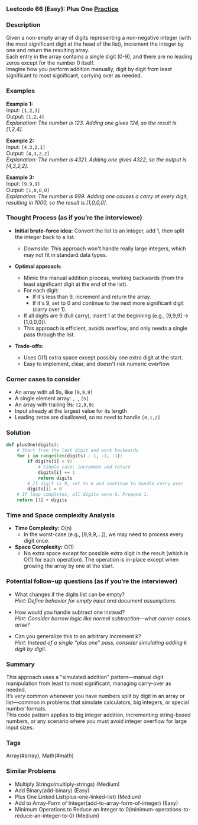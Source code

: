 ### Leetcode 66 (Easy): Plus One [Practice](https://leetcode.com/problems/plus-one)

### Description  
Given a non-empty array of digits representing a non-negative integer (with the most significant digit at the head of the list), increment the integer by one and return the resulting array.  
Each entry in the array contains a single digit (0-9), and there are no leading zeros except for the number 0 itself.  
Imagine how you perform addition manually, digit by digit from least significant to most significant, carrying over as needed.

### Examples  

**Example 1:**  
Input: `[1,2,3]`  
Output: `[1,2,4]`  
*Explanation: The number is 123. Adding one gives 124, so the result is [1,2,4].*

**Example 2:**  
Input: `[4,3,2,1]`  
Output: `[4,3,2,2]`  
*Explanation: The number is 4321. Adding one gives 4322, so the output is [4,3,2,2].*

**Example 3:**  
Input: `[9,9,9]`  
Output: `[1,0,0,0]`  
*Explanation: The number is 999. Adding one causes a carry at every digit, resulting in 1000, so the result is [1,0,0,0].*

### Thought Process (as if you’re the interviewee)  

- **Initial brute-force idea:** Convert the list to an integer, add 1, then split the integer back to a list.  
  - *Downside:* This approach won't handle really large integers, which may not fit in standard data types.

- **Optimal approach:**  
  - Mimic the manual addition process, working backwards (from the least significant digit at the end of the list).
  - For each digit:
    - If it's less than 9, increment and return the array.
    - If it's 9, set to 0 and continue to the next more significant digit (carry over 1).
  - If all digits are 9 (full carry), insert 1 at the beginning (e.g., [9,9,9] → [1,0,0,0]).
  - This approach is efficient, avoids overflow, and only needs a single pass through the list.

- **Trade-offs:**  
  - Uses O(1) extra space except possibly one extra digit at the start.
  - Easy to implement, clear, and doesn't risk numeric overflow.

### Corner cases to consider  
- An array with all 9s, like `[9,9,9]`  
- A single element array: ``, ``, `[5]`
- An array with trailing 9s: `[2,9,9]`
- Input already at the largest value for its length
- Leading zeros are disallowed, so no need to handle `[0,1,2]`

### Solution

```python
def plusOne(digits):
    # Start from the last digit and work backwards
    for i in range(len(digits) - 1, -1, -1):
        if digits[i] < 9:
            # Simple case: increment and return
            digits[i] += 1
            return digits
        # If digit is 9, set to 0 and continue to handle carry over
        digits[i] = 0
    # If loop completes, all digits were 9. Prepend 1.
    return [1] + digits
```

### Time and Space complexity Analysis  

- **Time Complexity:** O(n)  
  - In the worst-case (e.g., [9,9,9,...]), we may need to process every digit once.
- **Space Complexity:** O(1)  
  - No extra space except for possible extra digit in the result (which is O(1) for each operation). The operation is in-place except when growing the array by one at the start.

### Potential follow-up questions (as if you’re the interviewer)  

- What changes if the digits list can be empty?  
  *Hint: Define behavior for empty input and document assumptions.*

- How would you handle subtract one instead?  
  *Hint: Consider borrow logic like normal subtraction—what corner cases arise?*

- Can you generalize this to an arbitrary increment k?  
  *Hint: Instead of a single “plus one” pass, consider simulating adding k digit by digit.*

### Summary
This approach uses a "simulated addition" pattern—manual digit manipulation from least to most significant, managing carry-over as needed.  
It’s very common whenever you have numbers split by digit in an array or list—common in problems that simulate calculators, big integers, or special number formats.  
This code pattern applies to big integer addition, incrementing string-based numbers, or any scenario where you must avoid integer overflow for large input sizes.

### Tags
Array(#array), Math(#math)

### Similar Problems
- Multiply Strings(multiply-strings) (Medium)
- Add Binary(add-binary) (Easy)
- Plus One Linked List(plus-one-linked-list) (Medium)
- Add to Array-Form of Integer(add-to-array-form-of-integer) (Easy)
- Minimum Operations to Reduce an Integer to 0(minimum-operations-to-reduce-an-integer-to-0) (Medium)